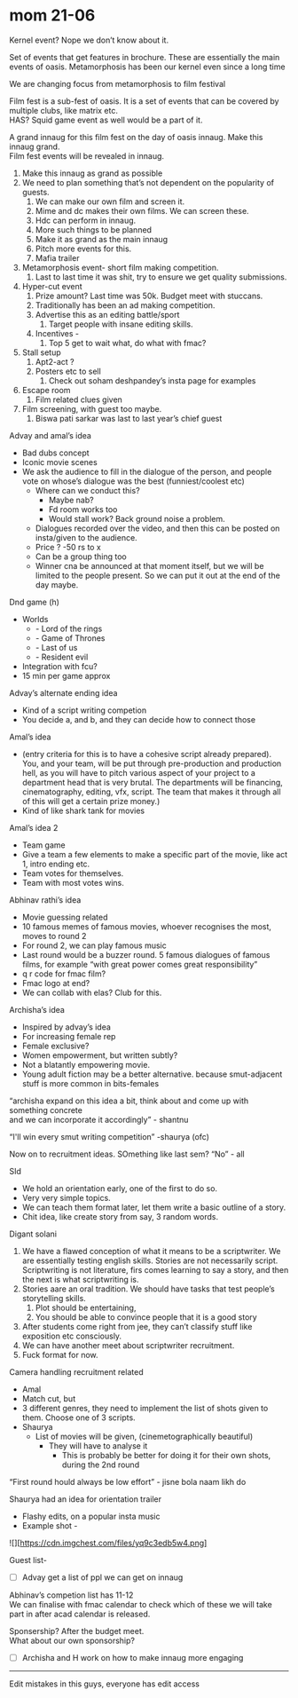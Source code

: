 # mom 21-06

Kernel event? Nope we don’t know about it.

Set of events that get features in brochure. These are essentially the main events of oasis. Metamorphosis has been our kernel even since a long time

We are changing focus from metamorphosis to film festival

Film fest is a sub-fest of oasis. It is a set of events that can be covered by multiple clubs, like matrix etc.   
HAS? Squid game event as well would  be a part of it. 

A grand innaug for this film fest on the day of oasis innaug. Make this innaug grand.   
Film fest events will be revealed in innaug. 

1. Make this innaug as grand as possible  
2. We need to plan something that’s not dependent on the popularity of guests.  
   1. We can make our own film and screen it.  
   2. Mime and dc makes their own films. We can screen these.   
   3. Hdc can perform in innaug.  
   4. More such things to be planned  
   5. Make it as grand as the main innaug  
   6. Pitch more events for this.  
   7. Mafia trailer  
3. Metamorphosis event- short film making competition.   
   1. Last to last time it was shit, try to ensure we get quality submissions.  
4. Hyper-cut event  
   1. Prize amount? Last time was 50k. Budget meet with stuccans.  
   2. Traditionally has been an ad making competition.  
   3. Advertise this as an editing battle/sport  
      1. Target people with insane editing skills.  
   4. Incentives \-   
      1. Top 5 get to wait what, do what with fmac?  
5. Stall setup  
   1. Apt2-act ?   
   2. Posters etc to sell  
      1. Check out soham deshpandey’s insta page for examples  
6. Escape room  
   1. Film related clues given  
7. Film screening, with guest too maybe.  
   1. Biswa pati sarkar was last to last year’s chief guest

Advay and amal’s idea

- Bad dubs concept  
- Iconic movie scenes  
- We ask the audience to fill in the dialogue of the person, and people vote on whose’s dialogue was the best (funniest/coolest etc)  
  - Where can we conduct this?   
    - Maybe nab?  
    - Fd room works too  
    - Would stall work? Back ground noise a problem.  
  - Dialogues recorded over the video, and then this can be posted on insta/given to the audience.   
  - Price ? \-50 rs to x  
  - Can be a group thing too  
  - Winner cna be announced at that moment itself, but we will be limited to the people present. So we can put it out at the end of the day maybe.

Dnd game (h)

- Worlds   
  - \-  Lord of the rings  
  - \-  Game of Thrones  
  - \-  Last of us  
  - \-  Resident evil  
- Integration with fcu?  
- 15 min per game approx  
    
    
  


Advay’s alternate ending idea

- Kind of a script writing competion  
- You decide a, and b, and they can decide how to connect those

Amal’s idea

- (entry criteria for this is to have a cohesive script already prepared). You, and your team, will be put through pre-production and production hell, as you will have to pitch various aspect of your project to a department head that is very brutal. The departments will be financing, cinematography, editing, vfx, script. The team that makes it through all of this will get a certain prize money.)  
- Kind of like shark tank for movies

Amal’s idea 2

- Team game  
- Give a team a few elements to make a specific part of the movie, like act 1, intro ending etc.   
- Team votes for themselves.   
- Team with most votes wins. 

Abhinav rathi’s idea

- Movie guessing related  
- 10 famous memes of famous movies, whoever recognises the most, moves to round 2  
- For round 2, we can play famous music  
- Last round would be a buzzer round. 5 famous dialogues of famous films, for example “with great power comes great responsibility”  
- q r code for fmac film?   
- Fmac logo at end?  
- We can collab with elas? Club for this.

Archisha’s idea

- Inspired by advay’s idea  
- For increasing female rep  
- Female exclusive?  
- Women empowerment, but written subtly?   
- Not a blatantly empowering movie.   
- Young adult fiction may be a better alternative. because smut-adjacent stuff is more common in bits-females

“archisha expand on this idea a bit, think about and come up with something concrete  
and we can incorporate it accordingly” \- shantnu

“I'll win every smut writing competition” \-shaurya (ofc)

Now on to recruitment ideas. SOmething like last sem? “No” \- all

SId

- We hold an orientation early, one of the first to do so.  
- Very very simple topics.   
- We can teach them format later, let them write a basic outline of a story.   
- Chit idea, like create story from say, 3 random words.  
  


Digant solani

1. We have a flawed conception of what it means to be a scriptwriter. We are essentially testing english skills. Stories are not necessarily script. Scriptwriting is not literature, firs comes learning to say a story, and then the next is what scriptwriting is.  
2. Stories aare an oral tradition. We should have tasks that test people’s storytelling skills.   
   1. Plot should be entertaining,  
   2. You should be able to convince people that it is a good story  
3. After students come right from jee, they can’t classify stuff like exposition etc consciously.   
4. We can have another meet about scriptwriter recruitment.  
5. Fuck format for now. 

Camera handling recruitment related

- Amal  
- Match cut, but   
- 3 different genres, they need to implement the list of shots given to them. Choose one of 3 scripts.  
- Shaurya  
  - List of movies will be given, (cinemetographically beautiful)   
    - They will have to analyse it  
      - This is probably be better for doing it for their own shots, during the 2nd round  
          
        

“First round hould always be low effort” \- jisne bola naam likh do

Shaurya had an idea for orientation trailer

- Flashy edits, on a popular insta music  
- Example shot \- 

![][https://cdn.imgchest.com/files/yq9c3edb5w4.png]

Guest list-

- [ ] Advay get a list of ppl we can get on innaug

Abhinav’s competion list has 11-12   
We can finalise with fmac calendar to check which of these we will take part in after acad calendar is released.

Sponsership? After the budget meet.   
What about our own sponsorship? 

- [ ] Archisha and H work on how to make innaug more engaging

---

Edit mistakes in this guys, everyone has edit access
